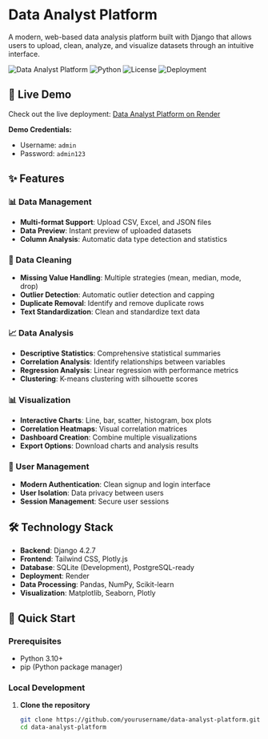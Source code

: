 # Data Analyst Platform

A modern, web-based data analysis platform built with Django that allows users to upload, clean, analyze, and visualize datasets through an intuitive interface.

![Data Analyst Platform](https://img.shields.io/badge/Django-4.2.7-green) ![Python](https://img.shields.io/badge/Python-3.10-blue) ![License](https://img.shields.io/badge/License-MIT-yellow) ![Deployment](https://img.shields.io/badge/Deployment-Render-blue)

## 🚀 Live Demo

Check out the live deployment: [Data Analyst Platform on Render](https://your-app-name.onrender.com)

**Demo Credentials:**
- Username: `admin`
- Password: `admin123`

## ✨ Features

### 📊 Data Management
- **Multi-format Support**: Upload CSV, Excel, and JSON files
- **Data Preview**: Instant preview of uploaded datasets
- **Column Analysis**: Automatic data type detection and statistics

### 🧹 Data Cleaning
- **Missing Value Handling**: Multiple strategies (mean, median, mode, drop)
- **Outlier Detection**: Automatic outlier detection and capping
- **Duplicate Removal**: Identify and remove duplicate rows
- **Text Standardization**: Clean and standardize text data

### 📈 Data Analysis
- **Descriptive Statistics**: Comprehensive statistical summaries
- **Correlation Analysis**: Identify relationships between variables
- **Regression Analysis**: Linear regression with performance metrics
- **Clustering**: K-means clustering with silhouette scores

### 📊 Visualization
- **Interactive Charts**: Line, bar, scatter, histogram, box plots
- **Correlation Heatmaps**: Visual correlation matrices
- **Dashboard Creation**: Combine multiple visualizations
- **Export Options**: Download charts and analysis results

### 🔐 User Management
- **Modern Authentication**: Clean signup and login interface
- **User Isolation**: Data privacy between users
- **Session Management**: Secure user sessions

## 🛠️ Technology Stack

- **Backend**: Django 4.2.7
- **Frontend**: Tailwind CSS, Plotly.js
- **Database**: SQLite (Development), PostgreSQL-ready
- **Deployment**: Render
- **Data Processing**: Pandas, NumPy, Scikit-learn
- **Visualization**: Matplotlib, Seaborn, Plotly

## 🚀 Quick Start

### Prerequisites
- Python 3.10+
- pip (Python package manager)

### Local Development

1. **Clone the repository**
   ```bash
   git clone https://github.com/yourusername/data-analyst-platform.git
   cd data-analyst-platform